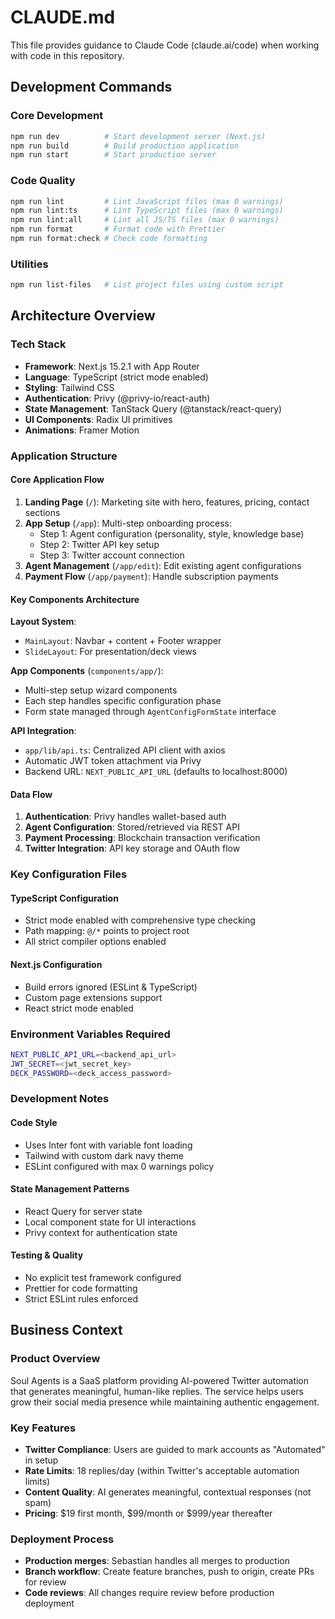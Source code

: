 # CLAUDE.md

This file provides guidance to Claude Code (claude.ai/code) when working with code in this repository.

## Development Commands

### Core Development
```bash
npm run dev          # Start development server (Next.js)
npm run build        # Build production application
npm run start        # Start production server
```

### Code Quality
```bash
npm run lint         # Lint JavaScript files (max 0 warnings)
npm run lint:ts      # Lint TypeScript files (max 0 warnings)  
npm run lint:all     # Lint all JS/TS files (max 0 warnings)
npm run format       # Format code with Prettier
npm run format:check # Check code formatting
```

### Utilities
```bash
npm run list-files   # List project files using custom script
```

## Architecture Overview

### Tech Stack
- **Framework**: Next.js 15.2.1 with App Router
- **Language**: TypeScript (strict mode enabled)
- **Styling**: Tailwind CSS
- **Authentication**: Privy (@privy-io/react-auth)
- **State Management**: TanStack Query (@tanstack/react-query)
- **UI Components**: Radix UI primitives
- **Animations**: Framer Motion

### Application Structure

#### Core Application Flow
1. **Landing Page** (`/`): Marketing site with hero, features, pricing, contact sections
2. **App Setup** (`/app`): Multi-step onboarding process:
   - Step 1: Agent configuration (personality, style, knowledge base)
   - Step 2: Twitter API key setup
   - Step 3: Twitter account connection
3. **Agent Management** (`/app/edit`): Edit existing agent configurations
4. **Payment Flow** (`/app/payment`): Handle subscription payments

#### Key Components Architecture

**Layout System**:
- `MainLayout`: Navbar + content + Footer wrapper
- `SlideLayout`: For presentation/deck views

**App Components** (`components/app/`):
- Multi-step setup wizard components
- Each step handles specific configuration phase
- Form state managed through `AgentConfigFormState` interface

**API Integration**:
- `app/lib/api.ts`: Centralized API client with axios
- Automatic JWT token attachment via Privy
- Backend URL: `NEXT_PUBLIC_API_URL` (defaults to localhost:8000)

#### Data Flow
1. **Authentication**: Privy handles wallet-based auth
2. **Agent Configuration**: Stored/retrieved via REST API
3. **Payment Processing**: Blockchain transaction verification
4. **Twitter Integration**: API key storage and OAuth flow

### Key Configuration Files

#### TypeScript Configuration
- Strict mode enabled with comprehensive type checking
- Path mapping: `@/*` points to project root
- All strict compiler options enabled

#### Next.js Configuration
- Build errors ignored (ESLint & TypeScript)
- Custom page extensions support
- React strict mode enabled

### Environment Variables Required
```bash
NEXT_PUBLIC_API_URL=<backend_api_url>
JWT_SECRET=<jwt_secret_key>
DECK_PASSWORD=<deck_access_password>
```

### Development Notes

#### Code Style
- Uses Inter font with variable font loading
- Tailwind with custom dark navy theme
- ESLint configured with max 0 warnings policy

#### State Management Patterns
- React Query for server state
- Local component state for UI interactions
- Privy context for authentication state

#### Testing & Quality
- No explicit test framework configured
- Prettier for code formatting
- Strict ESLint rules enforced

## Business Context

### Product Overview
Soul Agents is a SaaS platform providing AI-powered Twitter automation that generates meaningful, human-like replies. The service helps users grow their social media presence while maintaining authentic engagement.

### Key Features
- **Twitter Compliance**: Users are guided to mark accounts as "Automated" in setup
- **Rate Limits**: 18 replies/day (within Twitter's acceptable automation limits)
- **Content Quality**: AI generates meaningful, contextual responses (not spam)
- **Pricing**: $19 first month, $99/month or $999/year thereafter

### Deployment Process
- **Production merges**: Sebastian handles all merges to production
- **Branch workflow**: Create feature branches, push to origin, create PRs for review
- **Code reviews**: All changes require review before production deployment